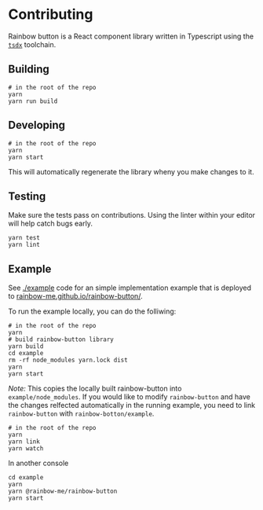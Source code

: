 # Contributing

Rainbow button is a React component library written in Typescript using the [`tsdx`](https://tsdx.io) toolchain.

## Building

```console
# in the root of the repo
yarn
yarn run build
```

## Developing

```console
# in the root of the repo
yarn
yarn start
```

This will automatically regenerate the library wheny you make changes to it.

## Testing

Make sure the tests pass on contributions. Using the linter within your editor will help catch bugs early. 

```console
yarn test
yarn lint
```

## Example

See [./example](./example) code for an simple implementation example that is deployed to [rainbow-me.github.io/rainbow-button/](https://rainbow-me.github.io/rainbow-button/).

To run the example locally, you can do the folliwing:

```console
# in the root of the repo
yarn
# build rainbow-button library
yarn build
cd example
rm -rf node_modules yarn.lock dist
yarn
yarn start
```

*Note:*  This copies the locally built rainbow-button into `example/node_modules`. If you would like to modify `rainbow-button` and have the changes relfected automatically in the running example, you need to link `rainbow-button` with `rainbow-botton/example`.

```console
# in the root of the repo
yarn
yarn link
yarn watch
```

In another console

```console
cd example
yarn
yarn @rainbow-me/rainbow-button
yarn start
```
